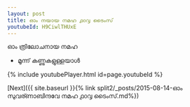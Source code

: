 ```yaml
---
layout: post
title: ഓം നയായ നമഹ ൧൦൮ ടൈംസ്
youtubeId: H9CiwlTHUxE
---
```

 
 
 ഓം ത്രിലോചനായ നമഹ 
 
 -  മൂന്ന് കണ്ണുകളുള്ളയാൾ 
 
  
 
  
 
 
 
 
 
 


{% include youtubePlayer.html id=page.youtubeId %}
 
[Next]({{ site.baseurl }}{% link  split2/_posts/2015-08-14-ഓം സുവര്ണാബിന്ദവേ നമഹ  ൧൦൮ ടൈംസ്.md%})
 
